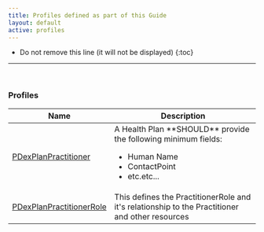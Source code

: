 ```yaml
---
title: Profiles defined as part of this Guide
layout: default
active: profiles
---
```


<!-- { :.no_toc } -->

<!-- TOC  the css styling for this is \pages\assets\css\project.css under 'markdown-toc'-->

* Do not remove this line (it will not be displayed)
{:toc}

<!-- end TOC -->

---
<br />

### Profiles

<table>
<thead>
<tr>
<th>Name</th>
<th>Description</th>
</tr>
</thead>
<tbody>
<tr>
<td><a href="StructureDefinition-pdexplanpractitioner.html">PDexPlanPractitioner</a></td>
<td>A Health Plan **SHOULD** provide the following minimum fields:

- Human Name
- ContactPoint
- etc.etc...

</td>
</tr>
<tr>
<td><a href="StructureDefinition-PdexPlanPractitionerRole.html">PDexPlanPractitionerRole</a></td>
<td>This defines the PractitionerRole and it's relationship to the Practitioner and other resources</td>
</tr>
</tbody>
</table>


